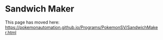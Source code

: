 # Sandwich Maker

This page has moved here: https://pokemonautomation.github.io/Programs/PokemonSV/SandwichMaker.html

